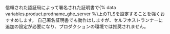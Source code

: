 信頼された認証局によって署名された証明書で{% data variables.product.prodname_ghe_server %}上のTLSを設定することを強くおすすめします。 自己署名証明書でも動作はしますが、セルフホストランナーに追加の設定が必要になり、プロダクションの環境では推奨されません。
